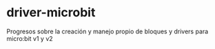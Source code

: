 # driver-microbit
Progresos sobre la creación y manejo propio de bloques y drivers para micro:bit v1 y v2
